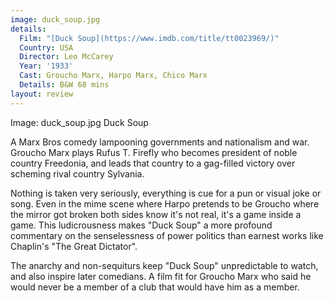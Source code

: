 ```yaml
---
image: duck_soup.jpg
details:
  Film: "[Duck Soup](https://www.imdb.com/title/tt0023969/)"
  Country: USA
  Director: Leo McCarey
  Year: '1933'
  Cast: Groucho Marx, Harpo Marx, Chico Marx
  Details: B&W 68 mins
layout: review
---
```

Image:
duck_soup.jpg
Duck Soup

A Marx Bros comedy lampooning governments and nationalism and war.
Groucho Marx plays Rufus T. Firefly who becomes president of
noble country Freedonia, and leads that country to a gag-filled victory
over scheming rival country Sylvania.

Nothing is taken very seriously, everything is cue for a pun or
visual joke or song.  Even in the mime scene where Harpo pretends
to be Groucho where the mirror got broken both sides know it's not
real, it's a game inside a game.  This ludicrousness makes "Duck
Soup" a more profound commentary on the senselessness of power
politics than earnest works like Chaplin's "The Great Dictator".

The anarchy and non-sequiturs keep "Duck Soup" unpredictable to
watch, and also inspire later comedians.  A film fit for Groucho
Marx who said he would never be a member of a club that would have
him as a member.
